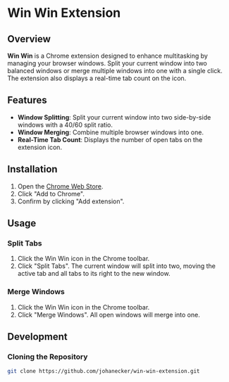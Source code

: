 # Win Win Extension

## Overview

**Win Win** is a Chrome extension designed to enhance multitasking by managing your browser windows. Split your current window into two balanced windows or merge multiple windows into one with a single click. The extension also displays a real-time tab count on the icon.

## Features

- **Window Splitting**: Split your current window into two side-by-side windows with a 40/60 split ratio.
- **Window Merging**: Combine multiple browser windows into one.
- **Real-Time Tab Count**: Displays the number of open tabs on the extension icon.

## Installation

1. Open the [Chrome Web Store](https://chromewebstore.google.com/detail/win-win/cacgeaapncpnnnbigaaiebjkbogejkmm).
2. Click "Add to Chrome".
3. Confirm by clicking "Add extension".

## Usage

### Split Tabs

1. Click the Win Win icon in the Chrome toolbar.
2. Click "Split Tabs". The current window will split into two, moving the active tab and all tabs to its right to the new window.

### Merge Windows

1. Click the Win Win icon in the Chrome toolbar.
2. Click "Merge Windows". All open windows will merge into one.

## Development

### Cloning the Repository

```sh
git clone https://github.com/johanecker/win-win-extension.git
